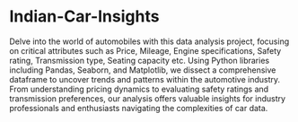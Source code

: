 # Indian-Car-Insights

Delve into the world of automobiles with this data analysis project, focusing on critical attributes such as Price, 
Mileage, Engine specifications, Safety rating, Transmission type, Seating capacity etc. Using Python libraries including 
Pandas, Seaborn, and Matplotlib, we dissect a comprehensive dataframe to uncover trends and patterns within the automotive 
industry. From understanding pricing dynamics to evaluating safety ratings and transmission preferences, our analysis offers 
valuable insights for industry professionals and enthusiasts navigating the complexities of car data.
